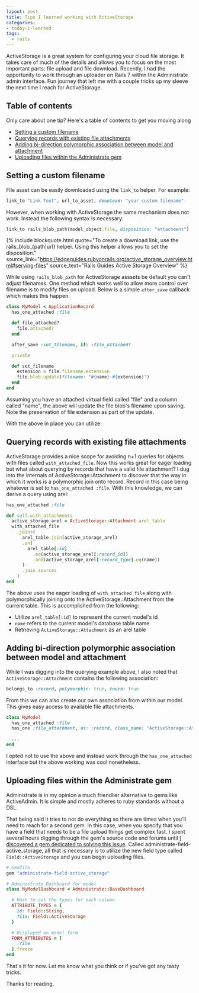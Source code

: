 ```yaml
---
layout: post
title: Tips I learned working with ActiveStorage
categories:
- today-i-learned
tags:
  - rails
---
```


ActiveStorage is a great system for configuring your cloud file storage. It takes
care of much of the details and allows you to focus on the most important parts: file upload and file download. Recently, I had the opportunity to work through an uploader on Rails 7 within the Administrate admin interface. Fun journey that left me with a couple tricks up my sleeve the next time I reach for ActiveStorage.

<!--excerpt-->

## Table of contents
Only care about one tip? Here's a table of contents to get you moving along

* [Setting a custom filename](#setting-a-custom-filename)
* [Querying records with existing file attachments](#querying-records-with-existing-file-attachments)
* [Adding bi-direction polymorphic association between model and attachment](#adding-bi-direction-polymorphic-association-between-model-and-attachment)
* [Uploading files within the Administrate gem](#uploading-files-within-the-administrate-gem)

## Setting a custom filename

File asset can be easily downloaded using the `link_to` helper. For example:

```ruby
link_to "Link Text", url_to_asset, download: "your custom filename"
```

However, when working with ActiveStorage the same mechanism does not work. Instead the following syntax is necessary:

```ruby
link_to rails_blob_path(model_object.file, disposition: "attachment")
```

{% include blockquote.html quote="To create a download link, use the rails_blob_{path|url} helper. Using this helper allows you to set the disposition." source_link="https://edgeguides.rubyonrails.org/active_storage_overview.html#serving-files" source_text="Rails Guides Active Storage Overview" %}

While using `rails_blob_path` for ActiveStorage asssets be default you can't adjust filenames. One method which works well to allow more control over filename is to modify files on upload. Below is a simple `after_save` callback which makes this happen:

```ruby
class MyModel < ApplicationRecord
  has_one_attached :file

  def file_attached?
    file.attached?
  end

  after_save :set_filename, if: :file_attached?

  private

  def set_filename
    extension = file.filename.extension
    file.blob.update(filename: "#{name}.#{extension}")
  end
end
```

Assuming you have an attached virtual field called "file" and a column called "name", the above will update
the file blob's filename upon saving. Note the preservation of file extension as part of the update.

With the above in place you can utilize

## Querying records with existing file attachments

ActiveStorage provides a nice scope for avoiding n+1 queries for objects with files called `with_attached_file`. Now this works great for eager loading but what about querying by records that have a valid file attachment? I dug into the internals of ActiveStorage::Attachment to discover that the way in which it works is a polymorphic join onto record. Record in this case being whatever is set to `has_one_attached :file`. With this knowledge, we can derive a query using arel:

```ruby
has_one_attached :file

def self.with_attachments
  active_storage_arel = ActiveStorage::Attachment.arel_table
  with_attached_file
    .joins(
      arel_table.join(active_storage_arel)
      .on(
        arel_table[:id]
          .eq(active_storage_arel[:record_id])
          .and(active_storage_arel[:record_type].eq(name))
      )
      .join_sources
    )
end
```

The above uses the eager loading of `with_attached_file` along with polymorphically joining onto the ActiveStorage::Attachment from the current table. This is accomplished from the following:

* Utilize `arel_table[:id]` to represent the current model's id
* `name` refers to the current model's database table name
* Retrieving `ActiveStorage::Attachment` as an arel table

## Adding bi-direction polymorphic association between model and attachment

While I was digging into the querying example above, I also noted that `ActiveStorage::Attachment` contains the following association:

```ruby
belongs_to :record, polymorphic: true, touch: true
```

From this we can also create our own association from within our model. This gives
easy access to available file attachments.

```ruby
class MyModel
  has_one_attached :file
  has_one :file_attachment, as: :record, class_name: "ActiveStorage::Attachment"

  ...
end
```

I opted not to use the above and instead work through the `has_one_attached` interface but the above working was cool nonetheless.

## Uploading files within the Administrate gem

Administrate is in my opinion a much friendlier alternative to gems like ActiveAdmin. It is simple and mostly adheres to ruby standards without a DSL.

That being said it tries to not do everything so there are times when you'll
need to reach for a second gem. In this case, when you specify that you have a
field that needs to be a file upload things get complex fast. I spent several hours digging through the gem's source code and forums until [I discovered a gem dedicated
to solving this issue](https://github.com/Dreamersoul/administrate-field-active_storage). Called administrate-field-active_storage, all that is necessary is to utilize the new field type called `Field::ActiveStorage` and you can begin
uploading files.

```ruby
# Gemfile
gem "administrate-field-active_storage"

# Administrate Dashboard for model
class MyModelDashboard < Administrate::BaseDashboard

  # Hash to set the types for each column
  ATTRIBUTE_TYPES = {
    id: Field::String,
    file: Field::ActiveStorage
  }

  # Displayed on model form
  FORM_ATTRIBUTES = [
    :file
  ].freeze
end
```

That's it for now. Let me know what you think or if you've got any tasty tricks.

Thanks for reading.
